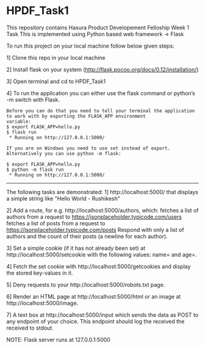 # HPDF_Task1
This repository contains Hasura Product Developement Felloship Week 1 Task
This is implemented using Python based web framework -> Flask

To run this project on your local machine follow below given steps:

1] Clone this repo in your local machine

2] Install flask on your system (http://flask.pocoo.org/docs/0.12/installation/)

3] Open terminal and cd to HPDF_Task1

4] To run the application you can either use the flask command or python’s -m switch with Flask.

    
    Before you can do that you need to tell your terminal the application to work with by exporting the FLASK_APP environment                          variable:
    $ export FLASK_APP=hello.py
    $ flask run
     * Running on http://127.0.0.1:5000/

    If you are on Windows you need to use set instead of export.
    Alternatively you can use python -m flask:

    $ export FLASK_APP=hello.py
    $ python -m flask run
     * Running on http://127.0.0.1:5000/
     
-------------------------------------------------------------------------------------------------------------------------------

The following tasks are demonstrated:
1] http://localhost:5000/ that displays a simple string like "Hello World - Rushikesh"

2] Add a route, for e.g. http://localhost:5000/authors, which:
fetches a list of authors from a request to https://jsonplaceholder.typicode.com/users
fetches a list of posts from a request to https://jsonplaceholder.typicode.com/posts
Respond with only a list of authors and the count of their posts (a newline for each author).

3] Set a simple cookie (if it has not already been set) at http://localhost:5000/setcookie with the following values: 
name=<your-first-name> and age=<your-age>.

4] Fetch the set cookie with http://localhost:5000/getcookies and display the stored key-values in it.

5] Deny requests to your http://localhost:5000/robots.txt page. 

6] Render an HTML page at http://localhost:5000/html or an image at http://localhost:5000/image.

7] A text box at http://localhost:5000/input which sends the data as POST to any endpoint of your choice. This endpoint should log the received the received to stdout.
    
NOTE: Flask server runs at 127.0.0.1:5000
